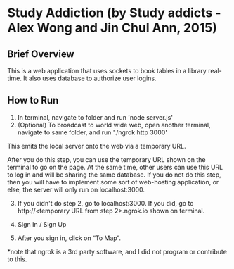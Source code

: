 # Study Addiction (by Study addicts - Alex Wong and Jin Chul Ann, 2015)

## Brief Overview

This is a web application that uses sockets to book tables in a library real-time. It also uses database to authorize user logins. 

## How to Run

1. In terminal, navigate to folder and run 'node server.js'
2. (Optional) To broadcast to world wide web, open another terminal, navigate to same folder, and run './ngrok http 3000'

This emits the local server onto the web via a temporary URL.

After you do this step, you can use the temporary URL shown on the terminal to go on the page. At the same time, other users can use this URL to log in and will be sharing the same database. If you do not do this step, then you will have to implement some sort of web-hosting application, or else, the server will only run on localhost:3000.

3. If you didn't do step 2, go to localhost:3000. If you did, go to http://<temporary URL from step 2>.ngrok.io shown on terminal.

4. Sign In / Sign Up

5. After you sign in, click on “To Map”.

*note that ngrok is a 3rd party software, and I did not program or contribute to this.
